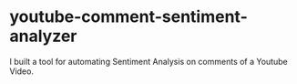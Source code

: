 # youtube-comment-sentiment-analyzer
I built a tool for automating Sentiment Analysis on comments of a Youtube Video.
